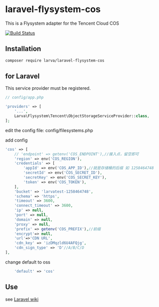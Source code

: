 # laravel-flysystem-cos

This is a Flysystem adapter for the Tencent Cloud COS

[![Build Status](https://travis-ci.com/larvatech/laravel-flysystem-cos.svg?branch=master)](https://travis-ci.com/larvatech/laravel-flysystem-cos)


## Installation

```bash
composer require larva/laravel-flysystem-cos
```

## for Laravel

This service provider must be registered.

```php
// config/app.php

'providers' => [
    '...',
    Larva\Flysystem\Tencent\ObjectStorageServiceProvider::class,
];
```

edit the config file: config/filesystems.php

add config

```php
'cos' => [
    // 'endpoint' => getenv('COS_ENDPOINT'),//接入点，留空即可
    'region' => env('COS_REGION'),
    'credentials' => [
        'appId' => env('COS_APP_ID'),//就是存储桶的后缀 如 1258464748
        'secretId' => env('COS_SECRET_ID'),
        'secretKey' => env('COS_SECRET_KEY'),
        'token' => env('COS_TOKEN'),
    ],
    'bucket' => 'larvatest-1258464748',
    'schema' => 'https',
    'timeout' => 3600,
    'connect_timeout' => 3600,
    'ip' => null,
    'port' => null,
    'domain' => null,
    'proxy' => null,
    'prefix' => getenv('COS_PREFIX'),//前缀
    'encrypt'=> null,
    'url'=>'CDN URL',
    'cdn_key' => 'izDMqzld6U4AFQjg',
    'cdn_sign_type' => 'D'//A/B/C/D
],
```

change default to oss

```php
    'default' => 'cos'
```

## Use

see [Laravel wiki](https://laravel.com/docs/6.0/filesystem)
